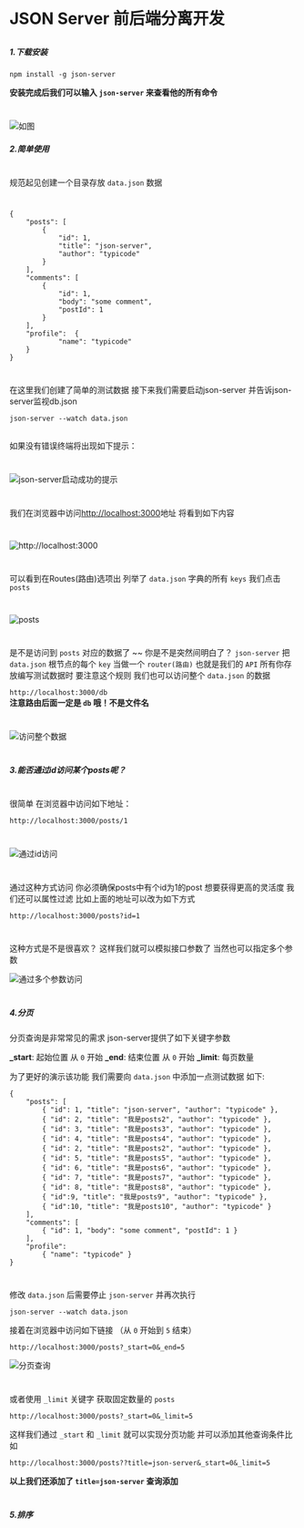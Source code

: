 # JSON Server 前后端分离开发
##
##### 1.下载安装
  
`npm install -g json-server`

**安装完成后我们可以输入 `json-server` 来查看他的所有命令**
#
![如图](https://upload-images.jianshu.io/upload_images/574653-4be6b3a3f9a36552.png?imageMogr2/auto-orient/strip%7CimageView2/2/w/700)

##### 2.简单使用
#
规范起见创建一个目录存放 `data.json` 数据
#

	{
		"posts": [
			{
				"id": 1, 
				"title": "json-server", 
				"author": "typicode" 
			}
		],
		"comments": [
			{ 
				"id": 1, 
				"body": "some comment",
				"postId": 1   
			} 
		], 
		"profile":  { 
				"name": "typicode" 
		}
	}

#
在这里我们创建了简单的测试数据
接下来我们需要启动json-server 并告诉json-server监视db.json

    json-server --watch data.json
##
如果没有错误终端将出现如下提示：
#
![json-server启动成功的提示](https://upload-images.jianshu.io/upload_images/574653-6752d92d931bbf80.png?imageMogr2/auto-orient/strip%7CimageView2/2/w/700)
#
我们在浏览器中访问[http://localhost:3000](http://localhost:3000)地址 将看到如下内容
#
![http://localhost:3000](https://upload-images.jianshu.io/upload_images/574653-576036281b347920.png?imageMogr2/auto-orient/strip%7CimageView2/2/w/700)
#
##
可以看到在Routes(路由)选项出 列举了 `data.json` 字典的所有 `keys` 
我们点击 `posts` 
#
![posts](https://upload-images.jianshu.io/upload_images/574653-864dc15744746201.png?imageMogr2/auto-orient/strip%7CimageView2/2/w/700)
#
##
是不是访问到 `posts` 对应的数据了 ~~
你是不是突然间明白了？
 `json-server` 把 `data.json` 根节点的每个 `key`  当做一个 `router(路由)` 
也就是我们的 `API` 所有你存放编写测试数据时 要注意这个规则
我们也可以访问整个 `data.json` 的数据
  
`http://localhost:3000/db`<br /> 
**注意路由后面一定是 `db` 哦！不是文件名**
#
![访问整个数据](https://upload-images.jianshu.io/upload_images/574653-c10ff58d82330e2e.png?imageMogr2/auto-orient/strip%7CimageView2/2/w/700)

#
##
##### 3.能否通过id访问某个posts呢？
#
很简单 在浏览器中访问如下地址：
	
	http://localhost:3000/posts/1
#
![通过id访问](https://upload-images.jianshu.io/upload_images/574653-41d4f2176ebd77b0.png?imageMogr2/auto-orient/strip%7CimageView2/2/w/700)
#
通过这种方式访问 你必须确保posts中有个id为1的post
想要获得更高的灵活度 我们还可以属性过滤
比如上面的地址可以改为如下方式

	http://localhost:3000/posts?id=1
#
这种方式是不是很喜欢？ 这样我们就可以模拟接口参数了
当然也可以指定多个参数	

![通过多个参数访问](https://upload-images.jianshu.io/upload_images/574653-de6331b3ebf49823.png?imageMogr2/auto-orient/strip%7CimageView2/2/w/700)
#
##
##### 4.分页

分页查询是非常常见的需求 json-server提供了如下关键字参数

**\_start**: 起始位置 从 `0` 开始
**\_end**: 结束位置 从 `0` 开始
**\_limit**: 每页数量

为了更好的演示该功能 我们需要向 `data.json` 中添加一点测试数据
如下:

	{
		"posts": [
			{ "id": 1, "title": "json-server", "author": "typicode" },  
			{ "id": 2, "title": "我是posts2", "author": "typicode" },      
			{ "id": 3, "title": "我是posts3", "author": "typicode" }, 
			{ "id": 4, "title": "我是posts4", "author": "typicode" }, 
			{ "id": 2, "title": "我是posts2", "author": "typicode" }, 
			{ "id": 5, "title": "我是posts5", "author": "typicode" }, 
			{ "id": 6, "title": "我是posts6", "author": "typicode" }, 
			{ "id": 7, "title": "我是posts7", "author": "typicode" }, 
			{ "id": 8, "title": "我是posts8", "author": "typicode" }, 
			{ "id":9, "title": "我是posts9", "author": "typicode" }, 
			{ "id":10, "title": "我是posts10", "author": "typicode" }
		],
		"comments": [
			{ "id": 1, "body": "some comment", "postId": 1 }
		],
		"profile": 
			{ "name": "typicode" }
	}

#
修改 `data.json` 后需要停止 `json-server` 并再次执行

	json-server --watch data.json

接着在浏览器中访问如下链接 （从 `0` 开始到 `5` 结束）

	http://localhost:3000/posts?_start=0&_end=5

![分页查询](https://upload-images.jianshu.io/upload_images/574653-5a504ae4a9e2624b.png?imageMogr2/auto-orient/strip%7CimageView2/2/w/700)
#
或者使用 `_limit` 关键字 获取固定数量的 `posts`

	http://localhost:3000/posts?_start=0&_limit=5

这样我们通过 `_start` 和 `_limit` 就可以实现分页功能
并可以添加其他查询条件比如
	
	http://localhost:3000/posts??title=json-server&_start=0&_limit=5

**以上我们还添加了 `title=json-server` 查询添加**

#

##### 5.排序
#

